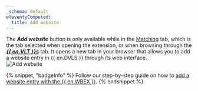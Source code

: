 ```yaml
---
_schema: default
eleventyComputed:
  title: Add website
---
```

The ***Add website*** button is only available while in the [Matching](/workspace/workspace-browser-extension/devolutions-server/user-interface/side-menu/#matching-tab) tab, which is the tab selected when opening the extension, or when browsing through the [***{{ en.VLT }}s***](/workspace/workspace-browser-extension/devolutions-server/user-interface/side-menu/#all-entries-tab)  tab. It opens a new tab in your browser that allows you to add a website entry in {{ en.DVLS }} through its web interface.<br>![Add website](https://cdnweb.devolutions.net/docs/WEBX4069_2024_2.png "Add website")

{% snippet, "badgeInfo" %}
Follow our step-by-step guide on how to [add a website entry with the {{ en.WBEX }}](/workspace/workspace-browser-extension/devolutions-server/using-workspace-browser-extension/add-website-entry-workspace-browser-extension/).
{% endsnippet %}